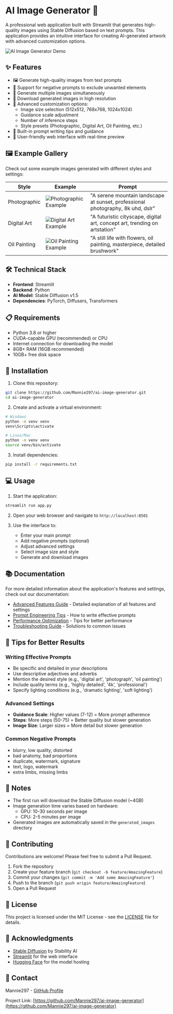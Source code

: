 # AI Image Generator 🎨

A professional web application built with Streamlit that generates high-quality images using Stable Diffusion based on text prompts. This application provides an intuitive interface for creating AI-generated artwork with advanced customization options.

![AI Image Generator Demo](https://raw.githubusercontent.com/Mannie297/ai-image-generator/main/docs/examples/demo.png.png)

## ✨ Features

- 🖼️ Generate high-quality images from text prompts
- 🚫 Support for negative prompts to exclude unwanted elements
- 🔄 Generate multiple images simultaneously
- 💾 Download generated images in high resolution
- 🎯 Advanced customization options:
  - Image size selection (512x512, 768x768, 1024x1024)
  - Guidance scale adjustment
  - Number of inference steps
  - Style presets (Photographic, Digital Art, Oil Painting, etc.)
- 📝 Built-in prompt writing tips and guidance
- 🎨 User-friendly web interface with real-time preview

## 🖼️ Example Gallery

Check out some example images generated with different styles and settings:

| Style | Example | Prompt |
|-------|---------|--------|
| Photographic | ![Photographic Example](https://raw.githubusercontent.com/Mannie297/ai-image-generator/main/docs/examples/photographic.jpg.png) | "A serene mountain landscape at sunset, professional photography, 8k uhd, dslr" |
| Digital Art | ![Digital Art Example](https://raw.githubusercontent.com/Mannie297/ai-image-generator/main/docs/examples/digital_art.jpg.png) | "A futuristic cityscape, digital art, concept art, trending on artstation" |
| Oil Painting | ![Oil Painting Example](https://raw.githubusercontent.com/Mannie297/ai-image-generator/main/docs/examples/oil_painting.jpg.png) | "A still life with flowers, oil painting, masterpiece, detailed brushwork" |

## 🛠️ Technical Stack

- **Frontend**: Streamlit
- **Backend**: Python
- **AI Model**: Stable Diffusion v1.5
- **Dependencies**: PyTorch, Diffusers, Transformers

## 📋 Requirements

- Python 3.8 or higher
- CUDA-capable GPU (recommended) or CPU
- Internet connection for downloading the model
- 8GB+ RAM (16GB recommended)
- 10GB+ free disk space

## 🚀 Installation

1. Clone this repository:
```bash
git clone https://github.com/Mannie297/ai-image-generator.git
cd ai-image-generator
```

2. Create and activate a virtual environment:
```bash
# Windows
python -m venv venv
venv\Scripts\activate

# Linux/Mac
python -m venv venv
source venv/bin/activate
```

3. Install dependencies:
```bash
pip install -r requirements.txt
```

## 💻 Usage

1. Start the application:
```bash
streamlit run app.py
```

2. Open your web browser and navigate to `http://localhost:8501`

3. Use the interface to:
   - Enter your main prompt
   - Add negative prompts (optional)
   - Adjust advanced settings
   - Select image size and style
   - Generate and download images

## 📚 Documentation

For more detailed information about the application's features and settings, check out our documentation:

- [Advanced Features Guide](docs/advanced_features.md) - Detailed explanation of all features and settings
- [Prompt Engineering Tips](docs/advanced_features.md#prompt-engineering) - How to write effective prompts
- [Performance Optimization](docs/advanced_features.md#performance-optimization) - Tips for better performance
- [Troubleshooting Guide](docs/advanced_features.md#troubleshooting) - Solutions to common issues

## 🎨 Tips for Better Results

### Writing Effective Prompts
- Be specific and detailed in your descriptions
- Use descriptive adjectives and adverbs
- Mention the desired style (e.g., 'digital art', 'photograph', 'oil painting')
- Include quality terms (e.g., 'highly detailed', '4k', 'professional')
- Specify lighting conditions (e.g., 'dramatic lighting', 'soft lighting')

### Advanced Settings
- **Guidance Scale**: Higher values (7-12) = More prompt adherence
- **Steps**: More steps (50-75) = Better quality but slower generation
- **Image Size**: Larger sizes = More detail but slower generation

### Common Negative Prompts
- blurry, low quality, distorted
- bad anatomy, bad proportions
- duplicate, watermark, signature
- text, logo, watermark
- extra limbs, missing limbs

## 📝 Notes

- The first run will download the Stable Diffusion model (~4GB)
- Image generation time varies based on hardware:
  - GPU: 10-30 seconds per image
  - CPU: 2-5 minutes per image
- Generated images are automatically saved in the `generated_images` directory

## 🤝 Contributing

Contributions are welcome! Please feel free to submit a Pull Request.

1. Fork the repository
2. Create your feature branch (`git checkout -b feature/AmazingFeature`)
3. Commit your changes (`git commit -m 'Add some AmazingFeature'`)
4. Push to the branch (`git push origin feature/AmazingFeature`)
5. Open a Pull Request

## 📄 License

This project is licensed under the MIT License - see the [LICENSE](LICENSE) file for details.

## 🙏 Acknowledgments

- [Stable Diffusion](https://stability.ai/stable-diffusion) by Stability AI
- [Streamlit](https://streamlit.io/) for the web interface
- [Hugging Face](https://huggingface.co/) for the model hosting

## 📧 Contact

Mannie297 - [GitHub Profile](https://github.com/Mannie297)

Project Link: [https://github.com/Mannie297/ai-image-generator](https://github.com/Mannie297/ai-image-generator) 